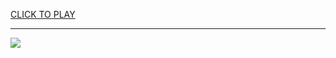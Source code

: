 
<a href="https://premium76.site?title=unblocked_proxy_games&ref=13M">CLICK TO PLAY</a></h3>
<hr>

<a href="https://premium76.site?title=unblocked_proxy_games&ref=13M"><img src="https://clearcache.store/games.png"></a>


